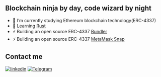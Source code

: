 ## Blockchain ninja by day, code wizard by night

- 🌱 I’m currently studying Ethereum blockchain technology(ERC-4337)
- 🦀 Learning [Rust](https://doc.rust-lang.org/book/title-page.html)
- ⚡ Building an open source ERC-4337 [Bundler](https://github.com/transeptorlabs/transeptor-bundler)
- ⚡ Building an open source ERC-4337 [MetaMask Snap](https://github.com/transeptorlabs/erc-4337-relayer)

## Contact me
[![linkedin](https://img.shields.io/badge/linkedin-connect-green?style=flat&logo=linkedin&link=https://www.linkedin.com/in/idris-bowman)](https://www.linkedin.com/in/idris-bowman)
[![Telegram](https://img.shields.io/badge/Telegram-message%20me-green?style=flat&logo=telegram&link=https://t.me/ibowman_eth)](https://t.me/ibowman_eth)

